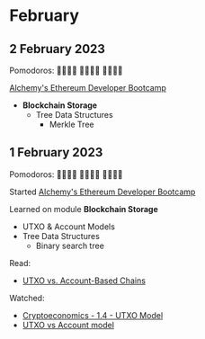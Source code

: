 # February

## 2 February 2023

Pomodoros: 🍅🍅🍅🍅 🍅🍅🍅🍅 🍅🍅🍅🍅

[Alchemy's Ethereum Developer Bootcamp](https://university.alchemy.com/ethereum)
- **Blockchain Storage**
    -   Tree Data Structures
        - Merkle Tree

## 1 February 2023

Pomodoros: 🍅🍅🍅🍅 🍅🍅🍅🍅 🍅🍅🍅🍅

Started [Alchemy's Ethereum Developer Bootcamp](https://university.alchemy.com/ethereum)

Learned on module **Blockchain Storage**

-   UTXO & Account Models
-   Tree Data Structures
    - Binary search tree

Read:

-   [UTXO vs. Account-Based Chains](https://academy.glassnode.com/concepts/utxo)

Watched:

-   [Cryptoeconomics - 1.4 - UTXO Model](https://youtu.be/-xoCoZGJ9AQ)
-   [UTXO vs Account model](https://youtu.be/HT6_j_ZyAms)
